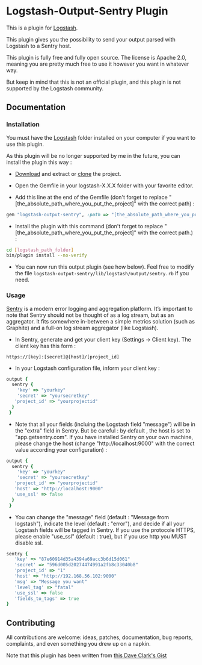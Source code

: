 # Logstash-Output-Sentry Plugin

This is a plugin for [Logstash](https://github.com/elasticsearch/logstash).

This plugin gives you the possibility to send your output parsed with Logstash to a Sentry host.

This plugin is fully free and fully open source. The license is Apache 2.0, meaning you are pretty much free to use it however you want in whatever way.

But keep in mind that this is not an official plugin, and this plugin is not supported by the Logstash community. 


## Documentation

### Installation 

You must have the [Logstash](https://github.com/elasticsearch/logstash) folder installed on your computer if you want to use this plugin.

As this plugin will be no longer supported by me in the future, you can install the plugin this way :  

* [Download](https://github.com/antho31/logstash-output-sentry/archive/master.zip) and extract or [clone](https://github.com/antho31/logstash-output-sentry.git) the project. 

* Open the Gemfile in your logstash-X.X.X folder with your favorite editor. 

* Add this line at the end of the Gemfile (don't forget to replace "[the_absolute_path_where_you_put_the_project]" with the correct path) : 

```ruby
gem "logstash-output-sentry", :path => "[the_absolute_path_where_you_put_the_project]/logstash-output-sentry"
```

* Install the plugin with this command (don't forget to replace "[the_absolute_path_where_you_put_the_project]" with the correct path.) :
```sh
cd [logstash_path_folder]
bin/plugin install --no-verify
```

* You can now run this output plugin (see how below). Feel free to modify the file ```logstash-output-sentry/lib/logstash/output/sentry.rb``` if you need. 

### Usage 

[Sentry](https://getsentry.com/) is a modern error logging and aggregation platform.
It’s important to note that Sentry should not be thought of as a log stream, but as an aggregator. 
It fits somewhere in-between a simple metrics solution (such as Graphite) and a full-on log stream aggregator (like Logstash).

* In Sentry, generate and get your client key (Settings -> Client key). The client key has this form : 
```
https://[key]:[secret]@[host]/[project_id]
```

* In your Logstash configuration file, inform your client key : 
```ruby
output {
  sentry {
    'key' => "yourkey"
    'secret' => "yoursecretkey"
   'project_id' => "yourprojectid"
  }
 }
```

* Note that all your fields (incluing the Logstash field "message") will be in the "extra" field in Sentry. But be careful : by default , the host is set to "app.getsentry.com". If you have installed Sentry on your own machine, please change the host (change "http://localhost:9000" with the correct value according your configuration) :   
```ruby
output {
  sentry {
    'key' => "yourkey"
    'secret' => "yoursecretkey"
   'project_id' => "yourprojectid"
   'host' => "http://localhost:9000"
   'use_ssl' => false
  }
 }
```

* You can change the "message" field  (default : "Message from logstash"), indicate the level (default : "error"), and decide if all your Logstash fields will be tagged in Sentry. If you use the protocole HTTPS, please enable "use_ssl" (default : true), but if you use http you MUST disable ssl. 
```ruby
sentry {
   'key' => "87e60914d35a4394a69acc3b6d15d061"
   'secret' => "596d005d20274474991a2fb8c33040b8"
   'project_id' => "1"
   'host' => "http://192.168.56.102:9000"
   'msg' => "Message you want"
   'level_tag' => "fatal"
   'use_ssl' => false
   'fields_to_tags' => true 
}
```

## Contributing

All contributions are welcome: ideas, patches, documentation, bug reports, complaints, and even something you drew up on a napkin.

Note that this plugin has been written from [this Dave Clark's Gist](https://gist.github.com/clarkdave/edaab9be9eaa9bf1ee5f)
